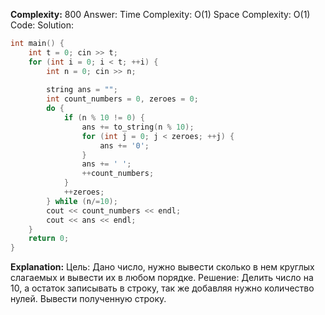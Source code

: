 **Complexity:** 800
Answer:
	Time Complexity: O(1)
	Space Complexity: O(1)
Code:
Solution:
```cpp
int main() {  
    int t = 0; cin >> t;  
    for (int i = 0; i < t; ++i) {  
        int n = 0; cin >> n;  
  
        string ans = "";  
        int count_numbers = 0, zeroes = 0;  
        do {  
            if (n % 10 != 0) {  
                ans += to_string(n % 10);  
                for (int j = 0; j < zeroes; ++j) {  
                    ans += '0';  
                }  
                ans += ' ';  
                ++count_numbers;  
            }  
            ++zeroes;  
        } while (n/=10);  
        cout << count_numbers << endl;  
        cout << ans << endl;  
    }  
    return 0;  
}
```
**Explanation:**
	Цель: Дано число, нужно вывести сколько в нем круглых слагаемых и вывести их в любом порядке.
	Решение: Делить число на 10, а остаток записывать в строку, так же добавляя нужно количество нулей. Вывести полученную строку.